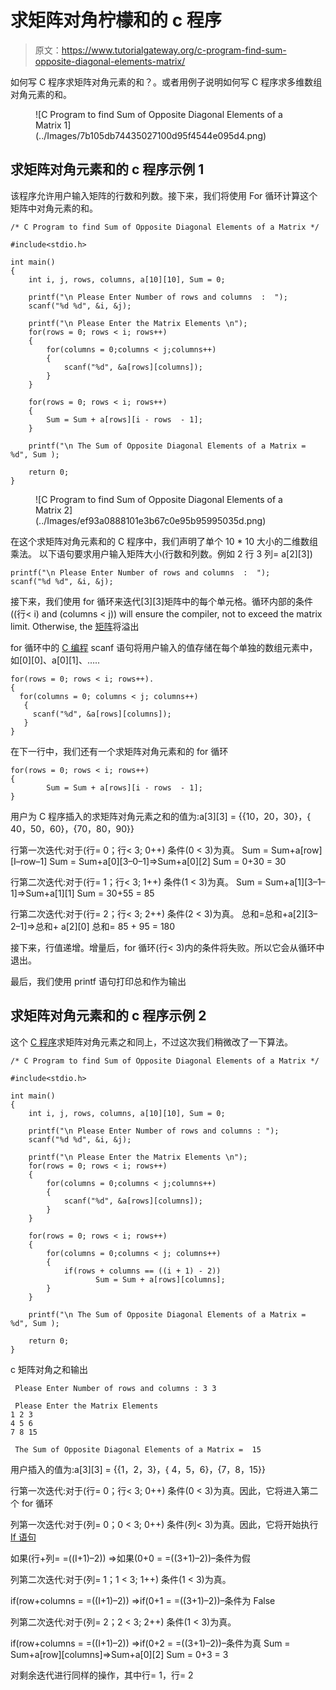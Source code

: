 # 求矩阵对角柠檬和的 c 程序

> 原文：<https://www.tutorialgateway.org/c-program-find-sum-opposite-diagonal-elements-matrix/>

如何写 C 程序求矩阵对角元素的和？。或者用例子说明如何写 C 程序求多维数组对角元素的和。

<figure class="aligncenter">![C Program to find Sum of Opposite Diagonal Elements of a Matrix 1](../Images/7b105db74435027100d95f4544e095d4.png)</figure>

## 求矩阵对角元素和的 c 程序示例 1

该程序允许用户输入矩阵的行数和列数。接下来，我们将使用 For 循环计算这个矩阵中对角元素的和。

```
/* C Program to find Sum of Opposite Diagonal Elements of a Matrix */

#include<stdio.h>

int main()
{
 	int i, j, rows, columns, a[10][10], Sum = 0;

 	printf("\n Please Enter Number of rows and columns  :  ");
 	scanf("%d %d", &i, &j);

 	printf("\n Please Enter the Matrix Elements \n");
 	for(rows = 0; rows < i; rows++)
  	{
   		for(columns = 0;columns < j;columns++)
    	{
      		scanf("%d", &a[rows][columns]);
    	}
  	}

 	for(rows = 0; rows < i; rows++)
  	{
   		Sum = Sum + a[rows][i - rows  - 1];
  	}

 	printf("\n The Sum of Opposite Diagonal Elements of a Matrix =  %d", Sum );

 	return 0;
}
```

<figure class="wp-block-image">![C Program to find Sum of Opposite Diagonal Elements of a Matrix 2](../Images/ef93a0888101e3b67c0e95b95995035d.png)</figure>

在这个求矩阵对角元素和的 C 程序中，我们声明了单个 10 * 10 大小的二维数组乘法。
以下语句要求用户输入矩阵大小(行数和列数。例如 2 行 3 列= a[2][3])

```
printf("\n Please Enter Number of rows and columns  :  ");
scanf("%d %d", &i, &j);
```

接下来，我们使用 for 循环来迭代[3][3]矩阵中的每个单元格。循环内部的条件((行< i) and (columns < j)) will ensure the compiler, not to exceed the matrix limit. Otherwise, the [矩阵](https://www.tutorialgateway.org/two-dimensional-array-in-c/)将溢出

for 循环中的 [C 编程](https://www.tutorialgateway.org/c-programming/) scanf 语句将用户输入的值存储在每个单独的数组元素中，如[0][0]、a[0][1]、…..

```
for(rows = 0; rows < i; rows++).
{
  for(columns = 0; columns < j; columns++)
   {
     scanf("%d", &a[rows][columns]);
   }
}
```

在下一行中，我们还有一个求矩阵对角元素和的 for 循环

```
for(rows = 0; rows < i; rows++)
{
   		Sum = Sum + a[rows][i - rows  - 1];
}
```

用户为 C 程序插入的求矩阵对角元素之和的值为:a[3][3] = {{10，20，30}，{ 40，50，60}，{70，80，90}}

行第一次迭代:对于(行= 0；行< 3; 0++)
条件(0 < 3)为真。
Sum = Sum+a[row][I–row–1]
Sum = Sum+a[0][3–0–1]=>Sum+a[0][2]
Sum = 0+30 = 30

行第二次迭代:对于(行= 1；行< 3; 1++)
条件(1 < 3)为真。
Sum = Sum+a[1][3–1–1]=>Sum+a[1][1]
Sum = 30+55 = 85

行第二次迭代:对于(行= 2；行< 3; 2++)
条件(2 < 3)为真。
总和=总和+a[2][3–2–1]=>总和+ a[2][0]
总和= 85 + 95 = 180

接下来，行值递增。增量后，for 循环(行< 3)内的条件将失败。所以它会从循环中退出。

最后，我们使用 printf 语句打印总和作为输出

## 求矩阵对角元素和的 c 程序示例 2

这个 [C 程序](https://www.tutorialgateway.org/c-programming-examples/)求矩阵对角元素之和同上，不过这次我们稍微改了一下算法。

```
/* C Program to find Sum of Opposite Diagonal Elements of a Matrix */

#include<stdio.h>

int main()
{
 	int i, j, rows, columns, a[10][10], Sum = 0;

 	printf("\n Please Enter Number of rows and columns : ");
 	scanf("%d %d", &i, &j);

 	printf("\n Please Enter the Matrix Elements \n");
 	for(rows = 0; rows < i; rows++)
  	{
   		for(columns = 0;columns < j;columns++)
    	{
      		scanf("%d", &a[rows][columns]);
    	}
  	}

 	for(rows = 0; rows < i; rows++)
  	{
  		for(columns = 0;columns < j; columns++)
  		{
  			if(rows + columns == ((i + 1) - 2))
  			       Sum = Sum + a[rows][columns];
		}
  	}

 	printf("\n The Sum of Opposite Diagonal Elements of a Matrix =  %d", Sum );

 	return 0;
}
```

c 矩阵对角之和输出

```
 Please Enter Number of rows and columns : 3 3

 Please Enter the Matrix Elements 
1 2 3
4 5 6
7 8 15

 The Sum of Opposite Diagonal Elements of a Matrix =  15
```

用户插入的值为:a[3][3] = {{1，2，3}，{ 4，5，6}，{7，8，15}}

行第一次迭代:对于(行= 0；行< 3; 0++)
条件(0 < 3)为真。因此，它将进入第二个 for 循环

列第一次迭代:对于(列= 0；0 < 3; 0++)
条件(列< 3)为真。因此，它将开始执行 [If 语句](https://www.tutorialgateway.org/if-statement-in-c/)

如果(行+列= =((I+1)–2))
=>如果(0+0 = =((3+1)–2))–条件为假

列第二次迭代:对于(列= 1；1 < 3; 1++)
条件(1 < 3)为真。

if(row+columns = =((I+1)–2))
=>if(0+1 = =((3+1)–2))–条件为 False

列第二次迭代:对于(列= 2；2 < 3; 2++)
条件(1 < 3)为真。

if(row+columns = =((I+1)–2))
=>if(0+2 = =((3+1)–2))–条件为真
Sum = Sum+a[row][columns]=>Sum+a[0][2]
Sum = 0+3 = 3

对剩余迭代进行同样的操作，其中行= 1，行= 2